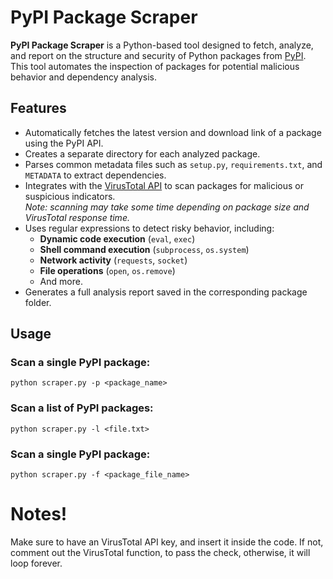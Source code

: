 # PyPI Package Scraper

**PyPI Package Scraper** is a Python-based tool designed to fetch, analyze, and report on the structure and security of Python packages from [PyPI](https://pypi.org/). This tool automates the inspection of packages for potential malicious behavior and dependency analysis.

## Features

- Automatically fetches the latest version and download link of a package using the PyPI API.
- Creates a separate directory for each analyzed package.
- Parses common metadata files such as `setup.py`, `requirements.txt`, and `METADATA` to extract dependencies.
- Integrates with the [VirusTotal API](https://www.virustotal.com/) to scan packages for malicious or suspicious indicators.  
  _Note: scanning may take some time depending on package size and VirusTotal response time._
- Uses regular expressions to detect risky behavior, including:
  - **Dynamic code execution** (`eval`, `exec`)
  - **Shell command execution** (`subprocess`, `os.system`)
  - **Network activity** (`requests`, `socket`)
  - **File operations** (`open`, `os.remove`)
  - And more.
- Generates a full analysis report saved in the corresponding package folder.

## Usage
### Scan a single PyPI package:
```
python scraper.py -p <package_name>
```

### Scan a list of PyPI packages:
```
python scraper.py -l <file.txt>
```

### Scan a single PyPI package:
```
python scraper.py -f <package_file_name>
```

# Notes!
Make sure to have an VirusTotal API key, and insert it inside the code.
If not, comment out the VirusTotal function, to pass the check, otherwise, it will loop forever.

